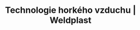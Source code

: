 ---
Filename: "technologie-horkeho-vzduchu?pg=2"
Link: "file:/Users/vinayakpatel/Downloads/www.weldplast.cz/produkty/technologie-horkeho-vzduchu%3Fpg=2"
product_name: "null"
product_id: "null"
title: "Technologie horkého vzduchu | Weldplast"
product_desc: ""
product_specs: ""
product_downloads: ""
href: ""
p_desc_2: ""
accessories: ""
similar_products: ""
---